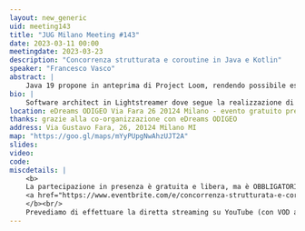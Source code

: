 ```yaml
---
layout: new_generic
uid: meeting143
title: "JUG Milano Meeting #143"
date: 2023-03-11 00:00
meetingdate: 2023-03-23
description: "Concorrenza strutturata e coroutine in Java e Kotlin"
speaker: "Francesco Vasco"
abstract: |
    Java 19 propone in anteprima di Project Loom, rendendo possibile eseguire un milionedi Thread. Come farlo senza perdere il filo? La concorrenza strutturata è un faro in questo universo parallelo. Vediamo insieme la proposta di Java e cosa è disponibile in Kotlin.
bio: |
    Software architect in Lightstreamer dove segue la realizzazione di un server real-time in Kotlin. Partecipa allo sviluppo di Kotlin come contributore esterno, inoltre segue attivamente il JVM User Group di Milano. Dal 2000 ha lavorato in varie realtà e con vari ruoli in progetti prevalentemente in ambito JVM
location: eDreams ODIGEO Via Fara 26 20124 Milano - evento gratuito previa registrazione OBBLIGATORIA (vedi dettagli)
thanks: grazie alla co-organizzazione con eDreams ODIGEO
address: Via Gustavo Fara, 26, 20124 Milano MI
map: "https://goo.gl/maps/mYyPUpgNwAhzUJT2A"
slides: 
video: 
code:
miscdetails: |
    <b>
    La partecipazione in presenza è gratuita e libera, ma è OBBLIGATORIA la registrazione su:
    <a href="https://www.eventbrite.com/e/concorrenza-strutturata-e-coroutine-in-java-e-kotlin-tickets-581459690587">form di registrazione per partecipare a JUG Milano in presenza</a>
    </b><br/>
    Prevediamo di effettuare la diretta streaming su YouTube (con VOD a seguire) dell'evento.
---
```

